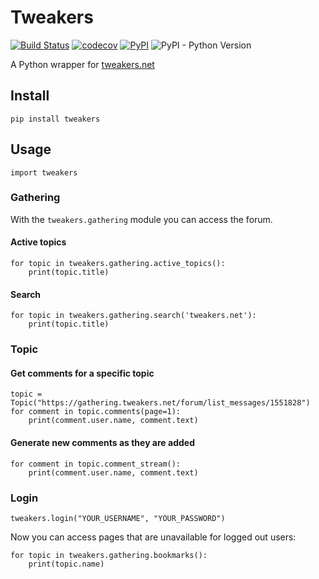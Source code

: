 # Tweakers
[![Build Status](https://travis-ci.org/timotk/tweakers.svg?branch=master)](https://travis-ci.org/timotk/tweakers)
[![codecov](https://codecov.io/gh/timotk/tweakers/branch/master/graph/badge.svg)](https://codecov.io/gh/timotk/tweakers)
[![PyPI](https://img.shields.io/pypi/v/tweakers.svg)](https://pypi.org/project/tweakers)
![PyPI - Python Version](https://img.shields.io/pypi/pyversions/tweakers.svg)

A Python wrapper for [tweakers.net](https://tweakers.net/)

## Install
```
pip install tweakers
```

## Usage
```
import tweakers
```

### Gathering
With the `tweakers.gathering` module you can access the forum.
#### Active topics
```
for topic in tweakers.gathering.active_topics():
    print(topic.title)
```

#### Search
```
for topic in tweakers.gathering.search('tweakers.net'):
    print(topic.title)
```

### Topic
#### Get comments for a specific topic
```
topic = Topic("https://gathering.tweakers.net/forum/list_messages/1551828")
for comment in topic.comments(page=1):
    print(comment.user.name, comment.text)
```

#### Generate new comments as they are added
```
for comment in topic.comment_stream():
    print(comment.user.name, comment.text)
```

### Login
```
tweakers.login("YOUR_USERNAME", "YOUR_PASSWORD")
```
Now you can access pages that are unavailable for logged out users:
```
for topic in tweakers.gathering.bookmarks():
    print(topic.name)
```
